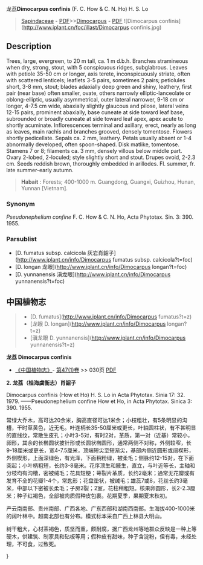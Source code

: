 龙荔**Dimocarpus confinis** (F. C. How & C. N. Ho) H. S. Lo

> [Sapindaceae](http://www.iplant.cn/info/Sapindaceae?t=foc) - [PDF](http://www.iplant.cn/foc/pdf/Sapindaceae.pdf)>>[Dimocarpus](http://www.iplant.cn/info/Dimocarpus?t=foc) - [PDF](http://www.iplant.cn/foc/pdf/Dimocarpus.pdf)
![Dimocarpus confinis](http://www.iplant.cn/foc/illast/Dimocarpus confinis.jpg)

## Description

Trees, large, evergreen, to 20 m tall, ca. 1 m d.b.h. Branches stramineous when dry, strong, stout, with 5 conspicuous ridges, subglabrous. Leaves with petiole 35-50 cm or longer, axis terete, inconspicuously striate, often with scattered lenticels; leaflets 3-5 pairs, sometimes 2 pairs; petiolules short, 3-8 mm, stout; blades adaxially deep green and shiny, leathery, first pair (near base) often smaller, ovate, others narrowly elliptic-lanceolate or oblong-elliptic, usually asymmetrical, outer lateral narrower, 9-18 cm or longer, 4-7.5 cm wide, abaxially slightly glaucous and pilose, lateral veins 12-15 pairs, prominent abaxially, base cuneate at side toward leaf base, subrounded or broadly cuneate at side toward leaf apex, apex acute to shortly acuminate. Inflorescences terminal and axillary, erect, nearly as long as leaves, main rachis and branches grooved, densely tomentose. Flowers shortly pedicellate. Sepals ca. 2 mm, leathery. Petals usually absent or 1-4 abnormally developed, often spoon-shaped. Disk matlike, tomentose. Stamens 7 or 8; filaments ca. 3 mm, densely villous below middle part. Ovary 2-lobed, 2-loculed; style slightly short and stout. Drupes ovoid, 2-2.3 cm. Seeds reddish brown, thoroughly embedded in arillodes. Fl. summer, fr. late summer-early autumn.

> **Habait** : 
> Forests; 400-1000 m. Guangdong, Guangxi, Guizhou, Hunan, Yunnan [Vietnam].

### Synonym
*Pseudonephelium confine* F. C. How & C. N. Ho, Acta Phytotax. Sin. 3: 390. 1955.

### Parsublist

* [D.  fumatus subsp. calcicola  灰岩肖韶子](http://www.iplant.cn/info/Dimocarpus fumatus subsp. calcicola?t=foc)
* [D.  longan  龙眼](http://www.iplant.cn/info/Dimocarpus longan?t=foc)
* [D.  yunnanensis  滇龙眼](http://www.iplant.cn/info/Dimocarpus yunnanensis?t=foc)

## 中国植物志

> * [D.  fumatus](http://www.iplant.cn/info/Dimocarpus fumatus?t=z)
> * [龙眼  D.  longan](http://www.iplant.cn/info/Dimocarpus longan?t=z)
> * [滇龙眼  D.  yunnanensis](http://www.iplant.cn/info/Dimocarpus yunnanensis?t=z)

**龙荔 Dimocarpus confinis**

* [《中国植物志》](http://www.iplant.cn/frps)- [第47(1)卷](http://www.iplant.cn/frps/vol/47(1)) >> 030页 [PDF](http://www.iplant.cn/frps/pdf/47(1)/030.PDF)

**2. 龙荔（桂海虞衡志）肖韶子**

Dimocarpus confinis (How et Ho) H. S. Lo in Acta Phytotax. Sinia 17: 32. 1979. ——Pseudonephelium confine How et Ho, in Acta Phytotax. Sinica 3: 390. 1955.

常绿大乔木，高可达20余米，胸高直径可达1米余；小枝粗壮，有5条明显的沟槽，干时草黄色，近无毛。叶连柄长35-50厘米或更长，叶轴圆柱状，有不甚明显的直线纹，常散生皮孔；小叶3-5对，有时2对，革质，第一对（近基）常较小，卵形，其余的长椭圆状披针形或长圆状椭圆形，通常两侧不对称，外侧较窄，长9-18厘米或更长，宽4-7.5厘米，顶端短尖至短渐尖，基部内侧近圆形或阔楔形，外侧楔形，上面深绿色，有光泽，下面稍粉绿，被柔毛；侧脉约12-15对，在下面突起；小叶柄粗短，长约3-8毫米。花序顶生和腋生，直立，与叶近等长，主轴和分枝均有沟槽，密被绒毛；花具短梗；萼裂片革质，长约2毫米；通常无花瓣或有发育不全的花瓣1-4个，常匙形；花盘垫状，被绒毛；雄蕊7或8，花丝长约3毫米，中部以下密被长柔毛；子房2裂；2室，花柱稍粗短。核果卵圆形，长2-2.3厘米；种子红褐色，全部被肉质假种皮包裹。花期夏季，果期夏末秋初。

产云南南部、贵州南部、广西各地、广东西部和湖南西南部。生海拔400-1000米的阔叶林中。越南北部也有分布。模式标本采自广西上林县大明山。

树干粗大，心材茶褐色，质坚而重，颇耐腐，据广西龙州等地群众反映是一种上等硬木，供建筑、制家具和砧板等用；假种皮有甜味，种子含淀粉，但有毒，未经处理，不可食，过致死。

}
